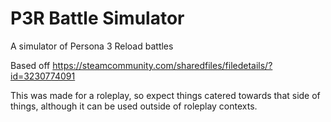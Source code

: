 # P3R Battle Simulator
A simulator of Persona 3 Reload battles


Based off https://steamcommunity.com/sharedfiles/filedetails/?id=3230774091

This was made for a roleplay, so expect things catered towards that side of things, although it can be used outside of roleplay contexts.

